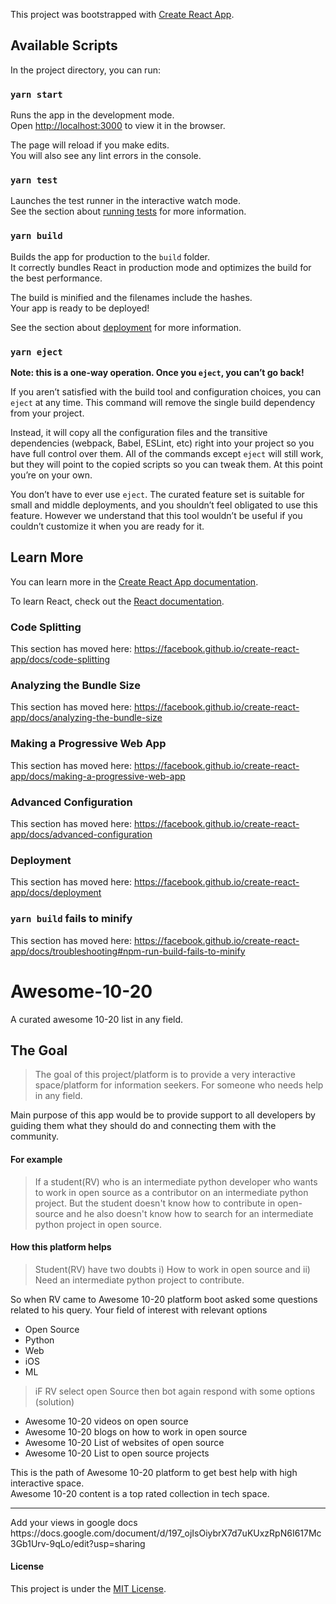 This project was bootstrapped with [Create React App](https://github.com/facebook/create-react-app).

## Available Scripts

In the project directory, you can run:

### `yarn start`

Runs the app in the development mode.<br />
Open [http://localhost:3000](http://localhost:3000) to view it in the browser.

The page will reload if you make edits.<br />
You will also see any lint errors in the console.

### `yarn test`

Launches the test runner in the interactive watch mode.<br />
See the section about [running tests](https://facebook.github.io/create-react-app/docs/running-tests) for more information.

### `yarn build`

Builds the app for production to the `build` folder.<br />
It correctly bundles React in production mode and optimizes the build for the best performance.

The build is minified and the filenames include the hashes.<br />
Your app is ready to be deployed!

See the section about [deployment](https://facebook.github.io/create-react-app/docs/deployment) for more information.

### `yarn eject`

**Note: this is a one-way operation. Once you `eject`, you can’t go back!**

If you aren’t satisfied with the build tool and configuration choices, you can `eject` at any time. This command will remove the single build dependency from your project.

Instead, it will copy all the configuration files and the transitive dependencies (webpack, Babel, ESLint, etc) right into your project so you have full control over them. All of the commands except `eject` will still work, but they will point to the copied scripts so you can tweak them. At this point you’re on your own.

You don’t have to ever use `eject`. The curated feature set is suitable for small and middle deployments, and you shouldn’t feel obligated to use this feature. However we understand that this tool wouldn’t be useful if you couldn’t customize it when you are ready for it.

## Learn More

You can learn more in the [Create React App documentation](https://facebook.github.io/create-react-app/docs/getting-started).

To learn React, check out the [React documentation](https://reactjs.org/).

### Code Splitting

This section has moved here: https://facebook.github.io/create-react-app/docs/code-splitting

### Analyzing the Bundle Size

This section has moved here: https://facebook.github.io/create-react-app/docs/analyzing-the-bundle-size

### Making a Progressive Web App

This section has moved here: https://facebook.github.io/create-react-app/docs/making-a-progressive-web-app

### Advanced Configuration

This section has moved here: https://facebook.github.io/create-react-app/docs/advanced-configuration

### Deployment

This section has moved here: https://facebook.github.io/create-react-app/docs/deployment

### `yarn build` fails to minify

This section has moved here: https://facebook.github.io/create-react-app/docs/troubleshooting#npm-run-build-fails-to-minify


# Awesome-10-20
A curated awesome 10-20 list in any field.

## The Goal
> The goal of this project/platform is to provide a very interactive space/platform for information seekers. For someone who needs help in any field.

Main purpose of this app would be to provide support to all developers by guiding them what they should do and connecting them with the community.

#### For example
> If a student(RV) who is an intermediate python developer who wants to work in open source as a contributor on an intermediate python project. But the student doesn't know how to contribute in open-source and he also doesn't know how to search for an intermediate python project in open source.

#### How this platform helps
> Student(RV) have two doubts i) How to work in open source and ii) Need an intermediate python project to contribute.

So when RV came to Awesome 10-20 platform boot asked some questions related to his query.
Your field of interest with relevant options

- Open Source
- Python
- Web
- iOS
- ML

> iF RV select open Source then bot again respond with some options (solution)

- Awesome 10-20 videos on open source
- Awesome 10-20 blogs on how to work in open source
- Awesome 10-20 List of websites of open source
- Awesome 10-20 List to open source projects

This is the path of Awesome 10-20 platform to get best help with high interactive space.<br>
Awesome 10-20 content is a top rated collection in tech space.

<hr>
Add your views in google docs https://docs.google.com/document/d/197_ojIsOiybrX7d7uKUxzRpN6I617Mc3Gb1Urv-9qLo/edit?usp=sharing

#### License

This project is under the [MIT License](LICENSE).


